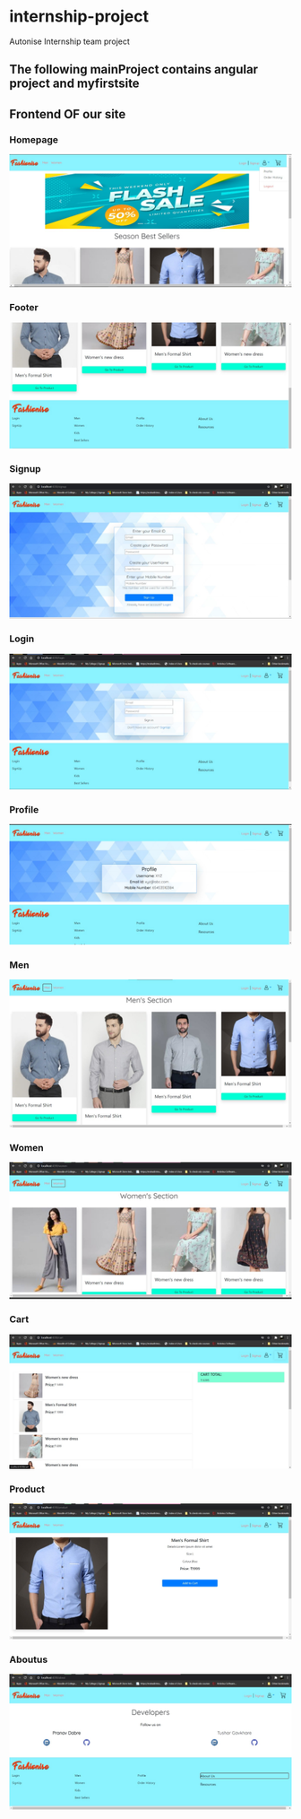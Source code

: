# internship-project
Autonise Internship team project  
## The following mainProject contains angular project and myfirstsite

## Frontend OF our site
### Homepage
![](Demoss/Homepage.jpeg)
### Footer
![](Demoss/Footer.jpeg)
### Signup
![](Demoss/Signup.jpeg)
### Login
![](Demoss/Login.jpeg)
### Profile
![](Demoss/Profile.jpeg)
### Men
![](Demoss/Men.jpeg)
### Women
![](Demoss/Women.jpeg)
### Cart
![](Demoss/Cart.jpeg)
### Product
![](Demoss/Product.jpeg)
### Aboutus
![](Demoss/Aboutus.jpeg)
